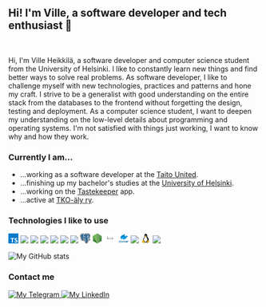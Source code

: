 <h2>
  Hi! I'm Ville, a software developer and tech enthusiast   🚀
</h2>

<br />

Hi, I'm Ville Heikkilä, a software developer and computer science student from the University of Helsinki. I like to constantly learn new things and find better ways to solve real problems. As software developer, I like to challenge myself with new technologies, practices and patterns and hone my craft. I strive to be a generalist with good understanding on the entire stack from the databases to the frontend without forgetting the design, testing and deployment. As a computer science student, I want to deepen my understanding on the low-level details about programming and operating systems. I'm not satisfied with things just working, I want to know why and how they work.

### Currently I am...

-   ...working as a software developer at the [Taito United](https://www.taitounited.fi).
-   ...finishing up my bachelor's studies at the [University of Helsinki](https://www.helsinki.fi/en).
-   ...working on the [Tastekeeper](https://github.com/villeheikkila/tastekeeper) app.
-   ...active at [TKO-äly ry](https://www.tko-aly.fi).

### Technologies I like to use

<code><img height="20" src="https://raw.githubusercontent.com/github/explore/80688e429a7d4ef2fca1e82350fe8e3517d3494d/topics/typescript/typescript.png"></code>
<code><img height="20" src="https://upload.wikimedia.org/wikipedia/commons/a/a7/React-icon.svg"></code>
<code><img height="20" src="https://typegraphql.com/img/logo.png"></code>
<code><img height="20" src="https://camo.githubusercontent.com/3656b9d486c614f8e339cd836dba55d32629913d/687474703a2f2f7261776769742e636f6d2f6f6f6164652f617765736f6d652d61706f6c6c6f2d6772617068716c2f6d61737465722f6c6f676f2e737667"></code>
<code><img height="20" src="https://pbs.twimg.com/profile_images/1285653263824691205/mu4nJ7Gb_normal.png"></code>
<code><img height="20" src="https://symbols.getvecta.com/stencil_81/10_gatsbyjs-icon.6dcf1e65b8.svg"></code>
<code><img height="20" src="https://avatars0.githubusercontent.com/u/20165699?s=200&v=4"></code>
<code><img height="20" src="https://raw.githubusercontent.com/github/explore/80688e429a7d4ef2fca1e82350fe8e3517d3494d/topics/postgresql/postgresql.png"></code>
<code><img height="20" src="https://raw.githubusercontent.com/github/explore/80688e429a7d4ef2fca1e82350fe8e3517d3494d/topics/nodejs/nodejs.png"></code>
<code><img height="20" src="https://raw.githubusercontent.com/koajs/koa/master/docs/logo.png"></code>
<code><img height="20" src="https://raw.githubusercontent.com/github/explore/80688e429a7d4ef2fca1e82350fe8e3517d3494d/topics/docker/docker.png"></code>
<code><img height="20" src="https://upload.wikimedia.org/wikipedia/commons/f/fa/Apple_logo_black.svg"></code>
<code><img height="20" src="https://raw.githubusercontent.com/github/explore/80688e429a7d4ef2fca1e82350fe8e3517d3494d/topics/linux/linux.png"></code>
<code><img height="20" src="https://media.githubusercontent.com/media/microsoft/vscode-docs/master/images/logo-stable.png"></code>

![My GitHub stats](https://github-readme-stats.vercel.app/api?username=villeheikkila&show_icons=true&theme=tokyonight)

### Contact me

<a href="https://t.me/villeheikkila">
<img alt="My Telegram" width="22px" src="https://upload.wikimedia.org/wikipedia/commons/8/82/Telegram_logo.svg" />
</a>

<a href="https://www.linkedin.com/in/villejheikkila/">
<img  alt="My LinkedIn" width="22px" src="https://upload.wikimedia.org/wikipedia/commons/e/e9/Linkedin_icon.svg" />
</a>
